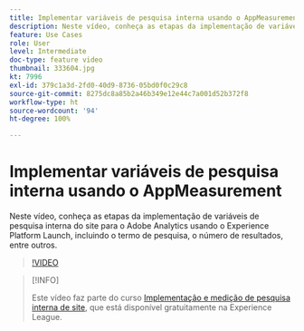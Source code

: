 ```yaml
---
title: Implementar variáveis de pesquisa interna usando o AppMeasurement
description: Neste vídeo, conheça as etapas da implementação de variáveis de pesquisa interna do site para o Adobe Analytics usando o Experience Platform Launch, incluindo o termo de pesquisa, o número de resultados, entre outros.
feature: Use Cases
role: User
level: Intermediate
doc-type: feature video
thumbnail: 333604.jpg
kt: 7996
exl-id: 379c1a3d-2fd0-40d9-8736-05bd0f0c29c8
source-git-commit: 8275dc8a85b2a46b349e12e44c7a001d52b372f8
workflow-type: ht
source-wordcount: '94'
ht-degree: 100%

---
```


# Implementar variáveis de pesquisa interna usando o AppMeasurement

Neste vídeo, conheça as etapas da implementação de variáveis de pesquisa interna do site para o Adobe Analytics usando o Experience Platform Launch, incluindo o termo de pesquisa, o número de resultados, entre outros.

>[!VIDEO](https://video.tv.adobe.com/v/333604/?quality=12&learn=on)

>[!INFO]
>
> Este vídeo faz parte do curso [Implementação e medição de pesquisa interna de site](https://experienceleague.adobe.com/?recommended=Analytics-U-1-2021.1.search), que está disponível gratuitamente na Experience League.